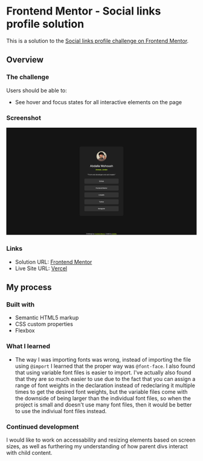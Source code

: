 # Frontend Mentor - Social links profile solution

This is a solution to the [Social links profile challenge on Frontend Mentor](https://www.frontendmentor.io/challenges/social-links-profile-UG32l9m6dQ).

## Overview

### The challenge

Users should be able to:

- See hover and focus states for all interactive elements on the page

### Screenshot

![Implementation Screen](./screenshot.png)

### Links

- Solution URL: [Frontend Mentor](https://your-solution-url.com)
- Live Site URL: [Vercel](https://social-links-preview-card.vercel.app)

## My process

### Built with

- Semantic HTML5 markup
- CSS custom properties
- Flexbox

### What I learned

- The way I was importing fonts was wrong, instead of importing the file using `@import` I learned that the proper way was `@font-face`. I also found that using variable font files is easier to import. I've actually also found that they are so much easier to use due to the fact that you can assign a range of font weights in the declaration instead of redeclaring it multiple times to get the desired font weights, but the variable files come with the downside of being larger than the individual font files, so when the project is small and doesn't use many font files, then it would be better to use the indiviual font files instead.

### Continued development

I would like to work on accessability and resizing elements based on screen sizes, as well as furthering my understanding of how parent divs interact with child content.
